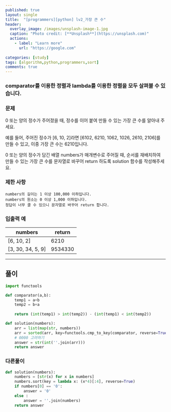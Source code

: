 ```yaml
---
published: true
layout: single
title:  "[programmers][python] lv2_가장 큰 수"
header:
  overlay_image: /images/unsplash-image-1.jpg
  caption: "Photo credit: [**Unsplash**](https://unsplash.com)"
  actions:
    - label: "Learn more"
      url: "https://google.com"
      
categories: [study]
tags: [algorithm,python,programmers,sort]
comments: true
---
```


### comparator를 이용한 정렬과 lambda를 이용한 정렬을 모두 살펴볼 수 있습니다. 


### 문제
0 또는 양의 정수가 주어졌을 때, 정수를 이어 붙여 만들 수 있는 가장 큰 수를 알아내 주세요.
  
예를 들어, 주어진 정수가 [6, 10, 2]라면 [6102, 6210, 1062, 1026, 2610, 2106]를 만들 수 있고, 이중 가장 큰 수는 6210입니다.
  
0 또는 양의 정수가 담긴 배열 numbers가 매개변수로 주어질 때, 순서를 재배치하여 만들 수 있는 가장 큰 수를 문자열로 바꾸어 return 하도록 solution 함수를 작성해주세요.
  
### 제한 사항
    numbers의 길이는 1 이상 100,000 이하입니다.
    numbers의 원소는 0 이상 1,000 이하입니다.
    정답이 너무 클 수 있으니 문자열로 바꾸어 return 합니다.
  
### 입출력 예  
| numbers | return |
|---|---|
| [6, 10, 2] | 6210 |
| [3, 30, 34, 5, 9] | 9534330 |
  
--------------------------------------------------
## 풀이
  
~~~py
import functools

def comparator(a,b):
    temp1 = a+b
    temp2 = b+a
    
    return (int(temp1) > int(temp2)) - (int(temp1) < int(temp2)) 

def solution(numbers):
    arr = list(map(str, numbers))
    arr = sorted(arr, key=functools.cmp_to_key(comparator, reverse=True)
    # 0000 고려하기
    answer = str(int(''.join(arr)))
    return answer
~~~


### 다른풀이

~~~py
def solution(numbers):
    numbers = [str(x) for x in numbers]
    numbers.sort(key = lambda x: (x*4)[:4], reverse=True)
    if numbers[0] == '0':
        answer = '0'
    else :
        answer = ''.join(numbers)
    return answer
~~~